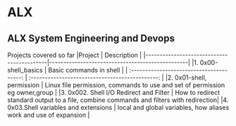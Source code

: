 # ALX


## ALX System Engineering and Devops

Projects covered so far
|Project                                    |        Description                              |
|-------------------------------------------|-------------------------------------------------|
|1. 0x00-shell_basics                       |         Basic commands in shell                 |                                                       | :---------------------------------------: | :---------------------------------------------: |
|2. 0x01-shell, permission                  |         Linux file permission, commands to use and set of permission eg owner,group |
|3. 0x002. Shell I/O Redirect and Filter    |   How to redirect standard output to a file, combine commands and filters with redirection|            |4. 0x03.Shell variables and extensions     |   local and global variables, how aliases work and use of expansion                       |                         
                      
